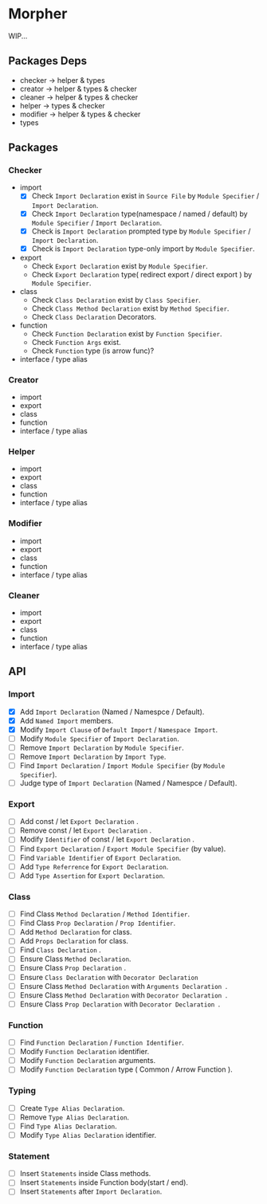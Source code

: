 # Morpher

WIP...

## Packages Deps

- checker -> helper & types
- creator -> helper & types & checker
- cleaner -> helper & types & checker
- helper -> types & checker
- modifier -> helper & types & checker
- types

## Packages

### Checker

- import
  - [x] Check `Import Declaration` exist in `Source File` by `Module Specifier` / `Import Declaration`.
  - [x] Check `Import Declaration` type(namespace / named / default) by `Module Specifier` / `Import Declaration`.
  - [x] Check is `Import Declaration` prompted type by `Module Specifier` / `Import Declaration`.
  - [x] Check is `Import Declaration` type-only import by `Module Specifier`.
- export
  - Check `Export Declaration` exist by `Module Specifier`.
  - Check `Export Declaration` type( redirect export / direct export ) by `Module Specifier`.
- class
  - Check `Class Declaration` exist by `Class Specifier`.
  - Check `Class Method Declaration` exist by `Method Specifier`.
  - Check `Class Declaration` Decorators.
- function
  - Check `Function Declaration` exist by `Function Specifier`.
  - Check `Function Args` exist.
  - Check `Function` type (is arrow func)?
- interface / type alias

### Creator

- import
- export
- class
- function
- interface / type alias

### Helper

- import
- export
- class
- function
- interface / type alias

### Modifier

- import
- export
- class
- function
- interface / type alias

### Cleaner

- import
- export
- class
- function
- interface / type alias

## API

### Import

- [x] Add `Import Declaration` (Named / Namespce / Default).
- [x] Add `Named Import` members.
- [x] Modify `Import Clause` of `Default Import` / `Namespace Import`.
- [ ] Modify `Module Specifier` of `Import Declaration`.
- [ ] Remove `Import Declaration` by `Module Specifier`.
- [ ] Remove `Import Declaration` by `Import Type`.
- [ ] Find `Import Declaration` / `Import Module Specifier` (by `Module Specifier`).
- [ ] Judge type of `Import Declaration` (Named / Namespce / Default).

### Export

- [ ] Add const / let `Export Declaration` .
- [ ] Remove const / let `Export Declaration` .
- [ ] Modify `Identifier` of const / let `Export Declaration` .
- [ ] Find `Export Declaration` / `Export Module Specifier` (by value).
- [ ] Find `Variable Identifier` of `Export Declaration`.
- [ ] Add `Type Referrence` for `Export Declaration`.
- [ ] Add `Type Assertion` for `Export Declaration`.

### Class

- [ ] Find Class `Method Declaration` / `Method Identifier`.
- [ ] Find Class `Prop Declaration` / `Prop Identifier`.
- [ ] Add `Method Declaration` for class.
- [ ] Add `Props Declaration` for class.
- [ ] Find `Class Declaration` .
- [ ] Ensure Class `Method Declaration`.
- [ ] Ensure Class `Prop Declaration` .
- [ ] Ensure `Class Declaration` with `Decorator Declaration`
- [ ] Ensure Class `Method Declaration` with `Arguments Declaration `.
- [ ] Ensure Class `Method Declaration` with `Decorator Declaration `.
- [ ] Ensure Class `Prop Declaration` with `Decorator Declaration `.

### Function

- [ ] Find `Function Declaration` / `Function Identifier`.
- [ ] Modify `Function Declaration` identifier.
- [ ] Modify `Function Declaration` arguments.
- [ ] Modify `Function Declaration` type ( Common / Arrow Function ).

### Typing

- [ ] Create `Type Alias Declaration`.
- [ ] Remove `Type Alias Declaration`.
- [ ] Find `Type Alias Declaration`.
- [ ] Modify `Type Alias Declaration` identifier.

### Statement

- [ ] Insert `Statements` inside Class methods.
- [ ] Insert `Statements` inside Function body(start / end).
- [ ] Insert `Statements` after `Import Declaration`.
